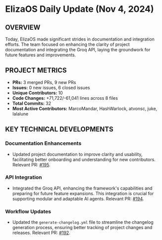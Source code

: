 # ElizaOS Daily Update (Nov 4, 2024)

## OVERVIEW 
Today, ElizaOS made significant strides in documentation and integration efforts. The team focused on enhancing the clarity of project documentation and integrating the Groq API, laying the groundwork for future features and improvements.

## PROJECT METRICS
- **PRs:** 3 merged PRs, 9 new PRs
- **Issues:** 0 new issues, 6 closed issues
- **Unique Contributors:** 10
- **Code Changes:** +71,722/-61,041 lines across 8 files
- **Total Commits:** 32
- **Most Active Contributors:** MarcoMandar, HashWarlock, atvonsc, juke, lalalune

## KEY TECHNICAL DEVELOPMENTS

### Documentation Enhancements
- Updated project documentation to improve clarity and usability, facilitating better onboarding and understanding for new contributors. Relevant PR: [#195](https://github.com/elizaos/eliza/pull/195).

### API Integration
- Integrated the Groq API, enhancing the framework's capabilities and preparing for future feature expansions. This integration is crucial for supporting modular and adaptable AI agents. Relevant PR: [#194](https://github.com/elizaos/eliza/pull/194).

### Workflow Updates
- Updated the `generate-changelog.yml` file to streamline the changelog generation process, ensuring better tracking of project changes and releases. Relevant PR: [#192](https://github.com/elizaos/eliza/pull/192).